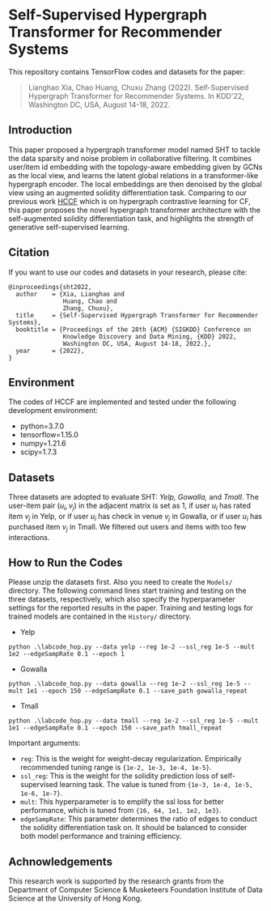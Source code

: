 # Self-Supervised Hypergraph Transformer for Recommender Systems

This repository contains TensorFlow codes and datasets for the paper:
> Lianghao Xia, Chao Huang, Chuxu Zhang (2022). Self-Supervised Hypergraph Transformer for Recommender Systems. In KDD'22, Washington DC, USA, August 14-18, 2022.

## Introduction
This paper proposed a hypergraph transformer model named SHT to tackle the data sparsity and noise problem in collaborative filtering. It combines user/item id embedding with the topology-aware embedding given by GCNs as the local view, and learns the latent global relations in a transformer-like hypergraph encoder. The local embeddings are then denoised by the global view using an augmented solidity differentiation task. Comparing to our previous work <a href='https://github.com/akaxlh/HCCF'>HCCF</a> which is on hypergraph contrastive learning for CF, this paper proposes the novel hypergraph transformer architecture with the self-augmented solidity differentiation task, and highlights the strength of generative self-supervised learning.

## Citation
If you want to use our codes and datasets in your research, please cite:
```
@inproceedings{sht2022,
  author    = {Xia, Lianghao and
               Huang, Chao and
			   Zhang, Chuxu},
  title     = {Self-Supervised Hypergraph Transformer for Recommender Systems},
  booktitle = {Proceedings of the 28th {ACM} {SIGKDD} Conference on
               Knowledge Discovery and Data Mining, {KDD} 2022, 
			   Washington DC, USA, August 14-18, 2022.},
  year      = {2022},
}
```

## Environment
The codes of HCCF are implemented and tested under the following development environment:
* python=3.7.0
* tensorflow=1.15.0
* numpy=1.21.6
* scipy=1.7.3

## Datasets
Three datasets are adopted to evaluate SHT: <i> Yelp, Gowalla, </i>and <i>Tmall</i>. The user-item pair $(u_i, v_j)$ in the adjacent matrix is set as 1, if user $u_i$ has rated item $v_j$ in Yelp, or if user $u_i$ has check in venue $v_j$ in Gowalla, or if user $u_i$ has purchased item $v_j$ in Tmall. We filtered out users and items with too few interactions.

## How to Run the Codes
Please unzip the datasets first. Also you need to create the `Models/` directory. The following command lines start training and testing on the three datasets, respectively, which also specify the hyperparameter settings for the reported results in the paper. Training and testing logs for trained models are contained in the `History/` directory.

* Yelp
```
python .\labcode_hop.py --data yelp --reg 1e-2 --ssl_reg 1e-5 --mult 1e2 --edgeSampRate 0.1 --epoch 1
```
* Gowalla
```
python .\labcode_hop.py --data gowalla --reg 1e-2 --ssl_reg 1e-5 --mult 1e1 --epoch 150 --edgeSampRate 0.1 --save_path gowalla_repeat
 ```
 * Tmall
```
python .\labcode_hop.py --data tmall --reg 1e-2 --ssl_reg 1e-5 --mult 1e1 --edgeSampRate 0.1 --epoch 150 --save_path tmall_repeat
```
Important arguments:
* `reg`: This is the weight for weight-decay regularization. Empirically recommended tuning range is `{1e-2, 1e-3, 1e-4, 1e-5}`.
* `ssl_reg`: This is the weight for the solidity prediction loss of self-supervised learning task. The value is tuned from `{1e-3, 1e-4, 1e-5, 1e-6, 1e-7}`.
* `mult`: This hyperparameter is to emplify the ssl loss for better performance, which is tuned from `{16, 64, 1e1, 1e2, 1e3}`.
* `edgeSampRate`: This parameter determines the ratio of edges to conduct the solidity differentiation task on. It should be balanced to consider both model performance and training efficiency.

## Achnowledgements
This research work is supported by the research grants from the Department of Computer Science & Musketeers Foundation Institute of Data Science at the University of Hong Kong.
